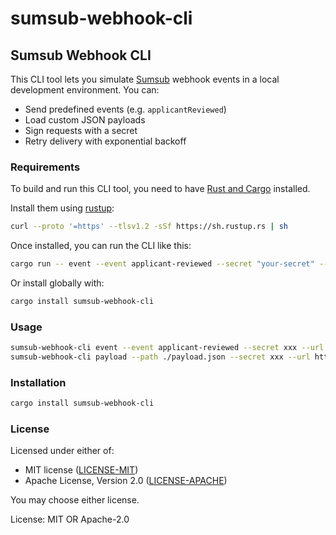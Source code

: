 # sumsub-webhook-cli

## Sumsub Webhook CLI

This CLI tool lets you simulate [Sumsub](https://sumsub.com) webhook events in a local development environment.
You can:

- Send predefined events (e.g. `applicantReviewed`)
- Load custom JSON payloads
- Sign requests with a secret
- Retry delivery with exponential backoff

### Requirements

To build and run this CLI tool, you need to have [Rust and Cargo](https://www.rust-lang.org/tools/install) installed.

Install them using [rustup](https://rustup.rs):

```bash
curl --proto '=https' --tlsv1.2 -sSf https://sh.rustup.rs | sh
```

Once installed, you can run the CLI like this:

```bash
cargo run -- event --event applicant-reviewed --secret "your-secret" --url "your-webhook-host-url"
```

Or install globally with:

```bash
cargo install sumsub-webhook-cli
```

### Usage

```bash
sumsub-webhook-cli event --event applicant-reviewed --secret xxx --url http://localhost:3000/webhook
sumsub-webhook-cli payload --path ./payload.json --secret xxx --url http://localhost:3000/webhook
```

### Installation

```bash
cargo install sumsub-webhook-cli
```

### License

Licensed under either of:

- MIT license ([LICENSE-MIT](https://opensource.org/license/mit/))
- Apache License, Version 2.0 ([LICENSE-APACHE](https://www.apache.org/licenses/LICENSE-2.0))

You may choose either license.

License: MIT OR Apache-2.0
